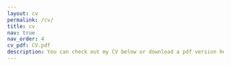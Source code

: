 ```yaml
---
layout: cv
permalink: /cv/
title: cv
nav: true
nav_order: 4
cv_pdf: CV.pdf
description: You can check out my CV below or download a pdf version here ->
---
```

